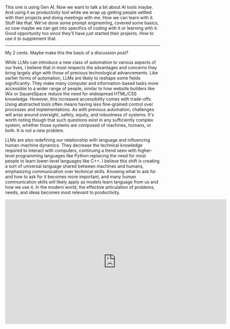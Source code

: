 This one is using Gen AI. Now we want to talk a bit about AI tools maybe. And using it as productivity tool while we wrap up getting people settled with their projects and doing meetings with me. How we can learn with it. Stuff like that. We've done some prompt engineering, covered some basics, so now maybe we can get into specifics of coding with it or learning with it. Good opportunity too since they'll have just started their projects. How to use it to supplement that.

---

My 2 cents. Maybe make this the basis of a discussion post?

While LLMs can introduce a new class of automation to various aspects of our lives, I believe that in most respects the advantages and concerns they bring largely align with those of previous technological advancements. Like earlier forms of automation, LLMs are likely to reshape some fields significantly. They make many computer and information-based tasks more accessible to a wider range of people, similar to how website builders like Wix or SquareSpace reduce the need for widespread HTML/CSS knowledge. However, this increased accessibility comes with trade-offs. Using abstracted tools often means having less fine-grained control over processes and implementations. As with previous automation, challenges will arise around oversight, safety, equity, and robustness of systems. It's worth noting though that such questions exist in any sufficiently complex system, whether those systems are composed of machines, humans, or both. It is not a new problem.

LLMs are also redefining our relationship with language and influencing human-machine dynamics. They decrease the technical knowledge required to interact with computers, continuing a trend seen with higher-level programming languages like Python replacing the need for most people to learn lower-level languages like C++. I believe this shift is creating a sort of universal language shared between machines and humans, emphasizing communication over technical skills. Knowing what to ask for and how to ask for it becomes more important, and many human communication skills will likely apply as models learn language from us and how we use it. In the modern world, the effective articulation of problems, needs, and ideas becomes most relevant to productivity.



<iframe width="720" height="405" src="https://www.youtube.com/embed/cfqtFvWOfg0?si=SpADuljm83yTq91O" title="YouTube video player" frameborder="0" allow="accelerometer; autoplay; clipboard-write; encrypted-media; gyroscope; picture-in-picture; web-share" referrerpolicy="strict-origin-when-cross-origin" allowfullscreen></iframe>
